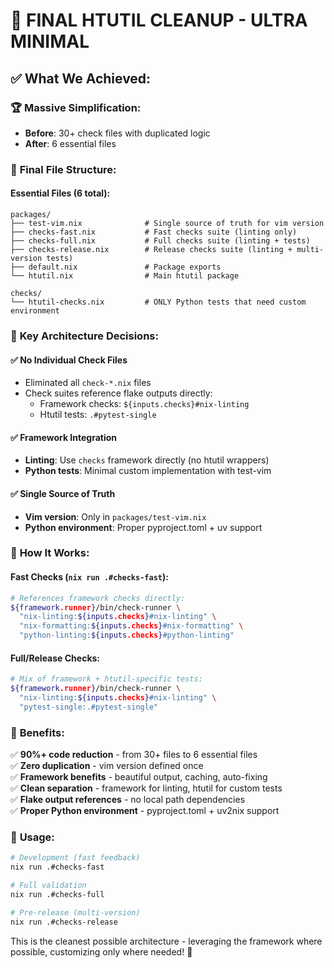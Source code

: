 # 🎉 FINAL HTUTIL CLEANUP - ULTRA MINIMAL

## ✅ **What We Achieved:**

### 🏆 **Massive Simplification:**
- **Before**: 30+ check files with duplicated logic
- **After**: 6 essential files

### 📁 **Final File Structure:**

#### Essential Files (6 total):
```
packages/
├── test-vim.nix              # Single source of truth for vim version
├── checks-fast.nix           # Fast checks suite (linting only)
├── checks-full.nix           # Full checks suite (linting + tests)
├── checks-release.nix        # Release checks suite (linting + multi-version tests)
├── default.nix               # Package exports
└── htutil.nix                # Main htutil package

checks/
└── htutil-checks.nix         # ONLY Python tests that need custom environment
```

### 🎯 **Key Architecture Decisions:**

#### ✅ **No Individual Check Files**
- Eliminated all `check-*.nix` files
- Check suites reference flake outputs directly:
  - Framework checks: `${inputs.checks}#nix-linting`
  - Htutil tests: `.#pytest-single`

#### ✅ **Framework Integration**
- **Linting**: Use `checks` framework directly (no htutil wrappers)
- **Python tests**: Minimal custom implementation with test-vim

#### ✅ **Single Source of Truth**
- **Vim version**: Only in `packages/test-vim.nix`
- **Python environment**: Proper pyproject.toml + uv support

### 🚀 **How It Works:**

#### Fast Checks (`nix run .#checks-fast`):
```bash
# References framework checks directly:
${framework.runner}/bin/check-runner \
  "nix-linting:${inputs.checks}#nix-linting" \
  "nix-formatting:${inputs.checks}#nix-formatting" \
  "python-linting:${inputs.checks}#python-linting"
```

#### Full/Release Checks:
```bash
# Mix of framework + htutil-specific tests:
${framework.runner}/bin/check-runner \
  "nix-linting:${inputs.checks}#nix-linting" \
  "pytest-single:.#pytest-single"
```

### 💯 **Benefits:**

✅ **90%+ code reduction** - from 30+ files to 6 essential files  
✅ **Zero duplication** - vim version defined once  
✅ **Framework benefits** - beautiful output, caching, auto-fixing  
✅ **Clean separation** - framework for linting, htutil for custom tests  
✅ **Flake output references** - no local path dependencies  
✅ **Proper Python environment** - pyproject.toml + uv2nix support  

### 🔄 **Usage:**

```bash
# Development (fast feedback)
nix run .#checks-fast

# Full validation  
nix run .#checks-full

# Pre-release (multi-version)
nix run .#checks-release
```

This is the cleanest possible architecture - leveraging the framework where possible, customizing only where needed! 🎉
